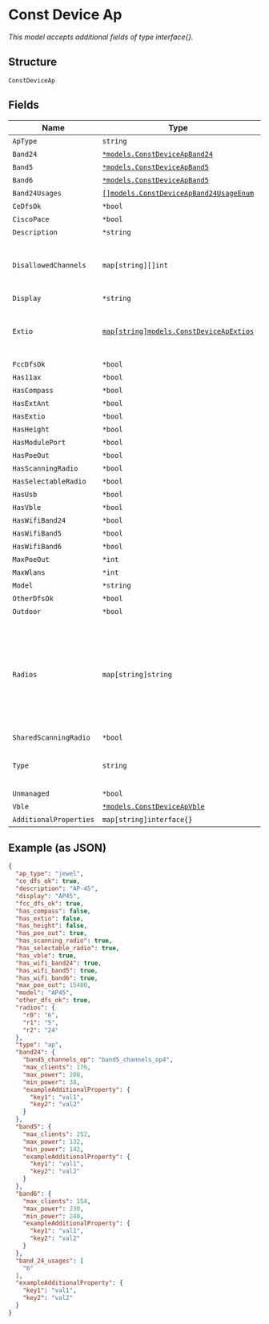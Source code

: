 
# Const Device Ap

*This model accepts additional fields of type interface{}.*

## Structure

`ConstDeviceAp`

## Fields

| Name | Type | Tags | Description |
|  --- | --- | --- | --- |
| `ApType` | `string` | Required | - |
| `Band24` | [`*models.ConstDeviceApBand24`](../../doc/models/const-device-ap-band-24.md) | Optional | - |
| `Band5` | [`*models.ConstDeviceApBand5`](../../doc/models/const-device-ap-band-5.md) | Optional | - |
| `Band6` | [`*models.ConstDeviceApBand5`](../../doc/models/const-device-ap-band-5.md) | Optional | - |
| `Band24Usages` | [`[]models.ConstDeviceApBand24UsageEnum`](../../doc/models/const-device-ap-band-24-usage-enum.md) | Optional | - |
| `CeDfsOk` | `*bool` | Optional | - |
| `CiscoPace` | `*bool` | Optional | - |
| `Description` | `*string` | Optional | - |
| `DisallowedChannels` | `map[string][]int` | Optional | Property key is a list of country codes (e.g. "GB, DE") |
| `Display` | `*string` | Optional | - |
| `Extio` | [`map[string]models.ConstDeviceApExtios`](../../doc/models/const-device-ap-extios.md) | Optional | Property key is the GPIO port name (e.g. "D0", "A1") |
| `FccDfsOk` | `*bool` | Optional | - |
| `Has11ax` | `*bool` | Optional | - |
| `HasCompass` | `*bool` | Optional | - |
| `HasExtAnt` | `*bool` | Optional | - |
| `HasExtio` | `*bool` | Optional | - |
| `HasHeight` | `*bool` | Optional | - |
| `HasModulePort` | `*bool` | Optional | - |
| `HasPoeOut` | `*bool` | Optional | - |
| `HasScanningRadio` | `*bool` | Optional | - |
| `HasSelectableRadio` | `*bool` | Optional | - |
| `HasUsb` | `*bool` | Optional | - |
| `HasVble` | `*bool` | Optional | - |
| `HasWifiBand24` | `*bool` | Optional | - |
| `HasWifiBand5` | `*bool` | Optional | - |
| `HasWifiBand6` | `*bool` | Optional | - |
| `MaxPoeOut` | `*int` | Optional | - |
| `MaxWlans` | `*int` | Optional | - |
| `Model` | `*string` | Optional | - |
| `OtherDfsOk` | `*bool` | Optional | - |
| `Outdoor` | `*bool` | Optional | - |
| `Radios` | `map[string]string` | Optional | Property key is the radio number (e.g. r0, r1, ...). Property value is the RF band (e.g. "24", "5", ...) |
| `SharedScanningRadio` | `*bool` | Optional | - |
| `Type` | `string` | Required, Constant | Device Type. enum: `ap`<br>**Value**: `"ap"` |
| `Unmanaged` | `*bool` | Optional | - |
| `Vble` | [`*models.ConstDeviceApVble`](../../doc/models/const-device-ap-vble.md) | Optional | - |
| `AdditionalProperties` | `map[string]interface{}` | Optional | - |

## Example (as JSON)

```json
{
  "ap_type": "jewel",
  "ce_dfs_ok": true,
  "description": "AP-45",
  "display": "AP45",
  "fcc_dfs_ok": true,
  "has_compass": false,
  "has_extio": false,
  "has_height": false,
  "has_poe_out": true,
  "has_scanning_radio": true,
  "has_selectable_radio": true,
  "has_vble": true,
  "has_wifi_band24": true,
  "has_wifi_band5": true,
  "has_wifi_band6": true,
  "max_poe_out": 15400,
  "model": "AP45",
  "other_dfs_ok": true,
  "radios": {
    "r0": "6",
    "r1": "5",
    "r2": "24"
  },
  "type": "ap",
  "band24": {
    "band5_channels_op": "band5_channels_op4",
    "max_clients": 176,
    "max_power": 208,
    "min_power": 38,
    "exampleAdditionalProperty": {
      "key1": "val1",
      "key2": "val2"
    }
  },
  "band5": {
    "max_clients": 252,
    "max_power": 132,
    "min_power": 142,
    "exampleAdditionalProperty": {
      "key1": "val1",
      "key2": "val2"
    }
  },
  "band6": {
    "max_clients": 154,
    "max_power": 230,
    "min_power": 240,
    "exampleAdditionalProperty": {
      "key1": "val1",
      "key2": "val2"
    }
  },
  "band_24_usages": [
    "6"
  ],
  "exampleAdditionalProperty": {
    "key1": "val1",
    "key2": "val2"
  }
}
```

